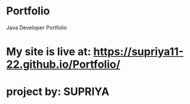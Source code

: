 # Portfolio
Java Developer Portfolio
# My site is live at: https://supriya11-22.github.io/Portfolio/
# project by: SUPRIYA
